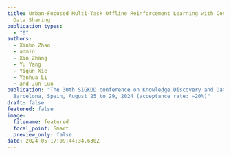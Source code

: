 ```yaml
---
title: Urban-Focused Multi-Task Offline Reinforcement Learning with Contrastive
  Data Sharing
publication_types:
  - "0"
authors:
  - Xinbo Zhao
  - admin
  - Xin Zhang
  - Yu Yang
  - Yiqun Xie
  - Yanhua Li
  - and Jun Luo
publication: "The 30th SIGKDD conference on Knowledge Discovery and Data Mining,
  Barcelona, Spain, August 25 to 29, 2024 (acceptance rate: ~20%)"
draft: false
featured: false
image:
  filename: featured
  focal_point: Smart
  preview_only: false
date: 2024-05-17T09:44:34.630Z
---
```

